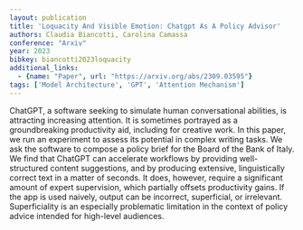 ```yaml
---
layout: publication
title: 'Loquacity And Visible Emotion: Chatgpt As A Policy Advisor'
authors: Claudia Biancotti, Carolina Camassa
conference: "Arxiv"
year: 2023
bibkey: biancotti2023loquacity
additional_links:
  - {name: "Paper", url: "https://arxiv.org/abs/2309.03595"}
tags: ['Model Architecture', 'GPT', 'Attention Mechanism']
---
```

ChatGPT, a software seeking to simulate human conversational abilities, is
attracting increasing attention. It is sometimes portrayed as a groundbreaking
productivity aid, including for creative work. In this paper, we run an
experiment to assess its potential in complex writing tasks. We ask the
software to compose a policy brief for the Board of the Bank of Italy. We find
that ChatGPT can accelerate workflows by providing well-structured content
suggestions, and by producing extensive, linguistically correct text in a
matter of seconds. It does, however, require a significant amount of expert
supervision, which partially offsets productivity gains. If the app is used
naively, output can be incorrect, superficial, or irrelevant. Superficiality is
an especially problematic limitation in the context of policy advice intended
for high-level audiences.
